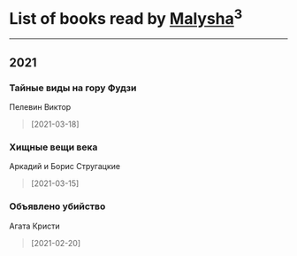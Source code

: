 # List of books read by [Malysha](https://www.facebook.com/profile.php?id=4129490930435358)<sup>3</sup>
---

## 2021

### Тайные виды на гору Фудзи
Пелевин Виктор
> [2021-03-18] 


### Хищные вещи века
Аркадий и Борис Стругацкие
> [2021-03-15] 


### Объявлено убийство
Агата Кристи
> [2021-02-20] 



